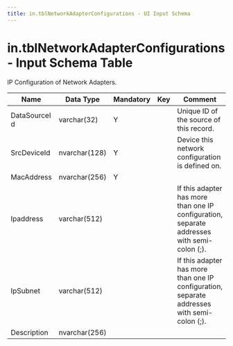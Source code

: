 ```yaml
---
title: in.tblNetworkAdapterConfigurations - UI Input Schema
---
```

# in.tblNetworkAdapterConfigurations - Input Schema Table

​​IP Configuration of Network Adapters.

| Name         | Data Type     | Mandatory | Key | Comment                                                                                     |
|--------------|---------------|-----------|-----|---------------------------------------------------------------------------------------------|
| DataSourceI​​d| varchar(32)   | Y         |     | Unique ID of the source of this record.                                                     |
| SrcDeviceId  | nvarchar(128) | Y         |     | Device this network configuration is defined on.                                            |
| MacAddress   | nvarchar(256) | Y         |     |                                                                                             |
| Ipaddress    | varchar(512)  |           |     | If this adapter has more than one IP configuration, separate addresses with semi-colon (;). |
| IpSubnet     | varchar(512)  |           |     | If this adapter has more than one IP configuration, separate addresses with semi-colon (;). |
| Description  | nvarchar(256) |           |     |                                                                                             |